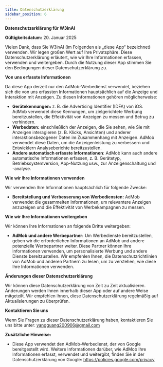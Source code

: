 ```yaml
---
title: Datenschutzerklärung
sidebar_position: 6
---
```


**Datenschutzerklärung für W3inAI**

**Gültigkeitsdatum:** 20. Januar 2025

Vielen Dank, dass Sie W3inAI (im Folgenden als „diese App“ bezeichnet) verwenden. Wir legen großen Wert auf Ihre Privatsphäre. Diese Datenschutzerklärung erläutert, wie wir Ihre Informationen erfassen, verwenden und weitergeben. Durch die Nutzung dieser App stimmen Sie den Bedingungen dieser Datenschutzerklärung zu.

**Von uns erfasste Informationen**

Da diese App derzeit nur den AdMob-Werbedienst verwendet, beziehen sich die von uns erfassten Informationen hauptsächlich auf die Anzeige und Interaktion mit Anzeigen. Zu diesen Informationen gehören möglicherweise:

- **Gerätekennungen:** z. B. die Advertising Identifier (IDFA) von iOS. AdMob verwendet diese Kennungen, um zielgerichtete Werbung bereitzustellen, die Effektivität von Anzeigen zu messen und Betrug zu verhindern.
- **Werbedaten:** einschließlich der Anzeigen, die Sie sehen, wie Sie mit Anzeigen interagieren (z. B. Klicks, Ansichten) und anderer interaktionsbezogener Daten im Zusammenhang mit Anzeigen. AdMob verwendet diese Daten, um die Anzeigenleistung zu verbessern und Entwicklern Analyseberichte bereitzustellen.
- **Andere automatisch erfasste Informationen:** AdMob kann auch andere automatische Informationen erfassen, z. B. Gerätetyp, Betriebssystemversion, App-Nutzung usw., zur Anzeigenschaltung und -analyse.

**Wie wir Ihre Informationen verwenden**

Wir verwenden Ihre Informationen hauptsächlich für folgende Zwecke:

- **Bereitstellung und Verbesserung von Werbediensten:** AdMob verwendet die gesammelten Informationen, um relevantere Anzeigen anzuzeigen und die Effektivität von Werbekampagnen zu messen.

**Wie wir Ihre Informationen weitergeben**

Wir können Ihre Informationen an folgende Dritte weitergeben:

- **AdMob und andere Werbepartner:** Um Werbedienste bereitzustellen, geben wir die erforderlichen Informationen an AdMob und andere potenzielle Werbepartner weiter. Diese Partner können Ihre Informationen verwenden, um personalisierte Werbung und andere Dienste bereitzustellen. Wir empfehlen Ihnen, die Datenschutzrichtlinien von AdMob und anderen Partnern zu lesen, um zu verstehen, wie diese Ihre Informationen verwenden.

**Änderungen dieser Datenschutzerklärung**

Wir können diese Datenschutzerklärung von Zeit zu Zeit aktualisieren. Änderungen werden Ihnen innerhalb dieser App oder auf andere Weise mitgeteilt. Wir empfehlen Ihnen, diese Datenschutzerklärung regelmäßig auf Aktualisierungen zu überprüfen.

**Kontaktieren Sie uns**

Wenn Sie Fragen zu dieser Datenschutzerklärung haben, kontaktieren Sie uns bitte unter: yangguang200906@gmail.com

**Zusätzliche Hinweise:**

- Diese App verwendet den AdMob-Werbedienst, der von Google bereitgestellt wird. Weitere Informationen darüber, wie AdMob Ihre Informationen erfasst, verwendet und weitergibt, finden Sie in der Datenschutzerklärung von Google: https://policies.google.com/privacy
